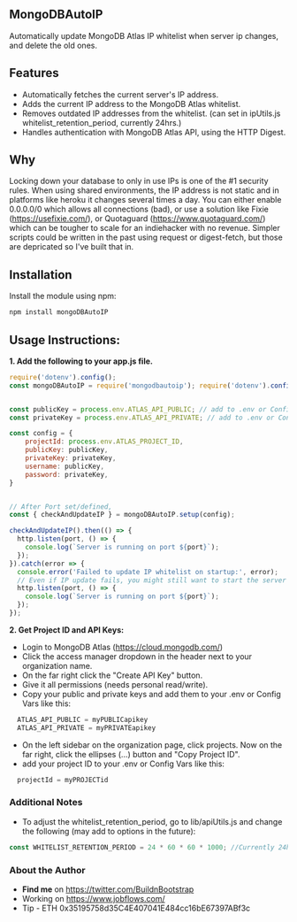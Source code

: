 ## MongoDBAutoIP
Automatically update MongoDB Atlas IP whitelist when server ip changes, and delete the old ones.

## Features
- Automatically fetches the current server's IP address.
- Adds the current IP address to the MongoDB Atlas whitelist.
- Removes outdated IP addresses from the whitelist. (can set in ipUtils.js whitelist_retention_period, currently 24hrs.)
- Handles authentication with MongoDB Atlas API, using the HTTP Digest.

## Why
Locking down your database to only in use IPs is one of the #1 security rules. When using shared environments, the IP address is not static and in platforms like heroku it changes several times a day. You can either enable 0.0.0.0/0 which allows all connections (bad), or use a solution like Fixie (https://usefixie.com/), or Quotaguard (https://www.quotaguard.com/) which can be tougher to scale for an indiehacker with no revenue. Simpler scripts could be written in the past using request or digest-fetch, but those are depricated so I've built that in.

## Installation
Install the module using npm:

```javascript
npm install mongoDBAutoIP
```

## Usage Instructions:
**1. Add the following to your app.js file.**
```javascript
require('dotenv').config();
const mongoDBAutoIP = require('mongodbautoip'); require('dotenv').config();


const publicKey = process.env.ATLAS_API_PUBLIC; // add to .env or Config Vars
const privateKey = process.env.ATLAS_API_PRIVATE; // add to .env or Config Vars

const config = {
    projectId: process.env.ATLAS_PROJECT_ID,
    publicKey: publicKey,
    privateKey: privateKey,
    username: publicKey,
    password: privateKey,
}


// After Port set/defined, 
const { checkAndUpdateIP } = mongoDBAutoIP.setup(config);

checkAndUpdateIP().then(() => {
  http.listen(port, () => {
    console.log(`Server is running on port ${port}`);
  });
}).catch(error => {
  console.error('Failed to update IP whitelist on startup:', error);
  // Even if IP update fails, you might still want to start the server
  http.listen(port, () => {
    console.log(`Server is running on port ${port}`);
  });
});
```


**2. Get Project ID and API Keys:**
- Login to MongoDB Atlas (https://cloud.mongodb.com/)
- Click the access manager dropdown in the header next to your organization name.
- On the far right click the "Create API Key" button.
- Give it all permissions (needs personal read/write).
- Copy your public and private keys and add them to your .env or Config Vars like this:
```javascript
  ATLAS_API_PUBLIC = myPUBLICapikey
  ATLAS_API_PRIVATE = myPRIVATEapikey
  ```

- On the left sidebar on the organization page, click projects. Now on the far right, click the ellipses (...) button and "Copy Project ID".
- add your project ID to your .env or Config Vars like this:
```javascript
  projectId = myPROJECTid
  ```

  ### Additional Notes
- To adjust the whitelist_retention_period, go to lib/apiUtils.js and change the following (may add to options in the future): 
```javascript
const WHITELIST_RETENTION_PERIOD = 24 * 60 * 60 * 1000; //Currently 24hrs
  ```

### About the Author
- **Find me** on https://twitter.com/BuildnBootstrap
- Working on https://www.jobflows.com/
- Tip - ETH 0x35195758d35C4E407041E484cc16bE67397ABf3c